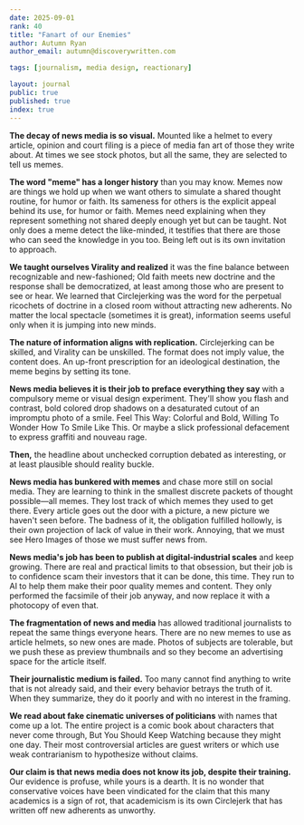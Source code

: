 ```yaml
---
date: 2025-09-01
rank: 40
title: "Fanart of our Enemies"
author: Autumn Ryan
author_email: autumn@discoverywritten.com

tags: [journalism, media design, reactionary]

layout: journal
public: true
published: true
index: true
---
```


**The decay of news media is so visual.** Mounted like a helmet to every article, opinion and court filing is a piece of media fan art of those they write about. At times we see stock photos, but all the same, they are selected to tell us memes.

**The word "meme" has a longer history** than you may know. Memes now are things we hold up when we want others to simulate a shared thought routine, for humor or faith. Its sameness for others is the explicit appeal behind its use, for humor or faith. Memes need explaining when they represent something not shared deeply enough yet but can be taught. Not only does a meme detect the like-minded, it testifies that there are those who can seed the knowledge in you too. Being left out is its own invitation to approach.

**We taught ourselves Virality and realized** it was the fine balance between recognizable and new-fashioned; Old faith meets new doctrine and the response shall be democratized, at least among those who are present to see or hear. We learned that Circlejerking was the word for the perpetual ricochets of doctrine in a closed room without attracting new adherents. No matter the local spectacle (sometimes it is great), information seems useful only when it is jumping into new minds.

**The nature of information aligns with replication.** Circlejerking can be skilled, and Virality can be unskilled. The format does not imply value, the content does. An up-front prescription for an ideological destination, the meme begins by setting its tone.

**News media believes it is their job to preface everything they say** with a compulsory meme or visual design experiment. They'll show you flash and contrast, bold colored drop shadows on a desaturated cutout of an impromptu photo of a smile. Feel This Way: Colorful and Bold, Willing To Wonder How To Smile Like This. Or maybe a slick professional defacement to express graffiti and nouveau rage.

**Then,** the headline about unchecked corruption debated as interesting, or at least plausible should reality buckle.

**News media has bunkered with memes** and chase more still on social media. They are learning to think in the smallest discrete packets of thought possible—all memes. They lost track of which memes they used to get there. Every article goes out the door with a picture, a new picture we haven't seen before. The badness of it, the obligation fulfilled hollowly, is their own projection of lack of value in their work. Annoying, that we must see Hero Images of those we must suffer news from.

**News media's job has been to publish at digital-industrial scales** and keep growing. There are real and practical limits to that obsession, but their job is to confidence scam their investors that it can be done, this time. They run to AI to help them make their poor quality memes and content. They only performed the facsimile of their job anyway, and now replace it with a photocopy of even that.

**The fragmentation of news and media** has allowed traditional journalists to repeat the same things everyone hears. There are no new memes to use as article helmets, so new ones are made. Photos of subjects are tolerable, but we push these as preview thumbnails and so they become an advertising space for the article itself.

**Their journalistic medium is failed.** Too many cannot find anything to write that is not already said, and their every behavior betrays the truth of it. When they summarize, they do it poorly and with no interest in the framing.

**We read about fake cinematic universes of politicians** with names that come up a lot. The entire project is a comic book about characters that never come through, But You Should Keep Watching because they might one day. Their most controversial articles are guest writers or which use weak contrarianism to hypothesize without claims.

**Our claim is that news media does not know its job, despite their training.** Our evidence is profuse, while yours is a dearth. It is no wonder that conservative voices have been vindicated for the claim that this many academics is a sign of rot, that academicism is its own Circlejerk that has written off new adherents as unworthy.
